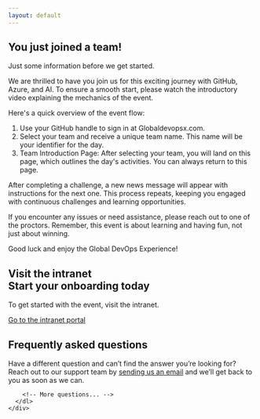 ```yaml
---
layout: default
---
```


<div class="bg-gray-900">
  <main class="relative isolate">
    <!-- Background -->
    <div class="absolute inset-x-0 top-4 -z-10 flex transform-gpu justify-center overflow-hidden blur-3xl" aria-hidden="true">
      <div class="aspect-[1108/632] w-[69.25rem] flex-none bg-gradient-to-r from-[#80caff] to-[#4f46e5] opacity-25" style="clip-path: polygon(73.6% 51.7%, 91.7% 11.8%, 100% 46.4%, 97.4% 82.2%, 92.5% 84.9%, 75.7% 64%, 55.3% 47.5%, 46.5% 49.4%, 45% 62.9%, 50.3% 87.2%, 21.3% 64.1%, 0.1% 100%, 5.4% 51.1%, 21.4% 63.9%, 58.9% 0.2%, 73.6% 51.7%)"></div>
    </div>
    <!-- Header section -->
    <div class="px-6 pt-14 lg:px-8">
      <div class="mx-auto max-w-2xl pt-24 text-center sm:pt-40">
        <h2 class="text-4xl font-bold tracking-tight text-white sm:text-6xl">You just joined a team!</h2>
        <p class="mt-6 text-lg leading-8 text-gray-300">Just some information before we get started.</p>
      </div>
    </div>
    <!-- Content section -->
    <div class="mx-auto mt-20 max-w-7xl px-6 lg:px-8">
      <div class="mx-auto max-w-2xl lg:mx-0 lg:max-w-none">
        <div class="grid max-w-xl grid-cols-1 gap-8 text-base leading-7 text-gray-300 lg:max-w-none lg:grid-cols-2">
          <div>
            <p>We are thrilled to have you join us for this exciting journey with GitHub, Azure, and AI. To ensure a smooth start, please watch the introductory video explaining the mechanics of the event.
            </p>
            <p class="mt-8">Here's a quick overview of the event flow:</p>
            <p class="mt-4">
              <ol>
                <li>Use your GitHub handle to sign in at Globaldevopsx.com.</li>
                <li>Select your team and receive a unique team name. This name will be your identifier for the day.</li>
                <li>Team Introduction Page: After selecting your team, you will land on this page, which outlines the day's activities. You can always return to this page.</li>
              </ol>
            </p>
          </div>
          <div>
            <p>After completing a challenge, a new news message will appear with instructions for the next one. This process repeats, keeping you engaged with continuous challenges and learning opportunities.</p>
            <p class="mt-8">If you encounter any issues or need assistance, please reach out to one of the proctors. Remember, this event is about learning and having fun, not just about winning.</p>
            <p class="mt-8">
            Good luck and enjoy the Global DevOps Experience!</p>
          </div>
        </div>
      </div>
    </div>
  <div class="relative isolate overflow-hidden bg-gray-900">
    <div class="px-12 py-12 sm:px-6 sm:py-6 lg:px-8">
      <div class="mx-auto max-w-2xl text-center">
        <h2 class="text-3xl font-bold tracking-tight text-white sm:text-4xl">Visit the intranet<br>Start your onboarding today</h2>
        <p class="mx-auto mt-6 max-w-xl text-lg leading-8 text-gray-300">To get started with the event, visit the intranet.</p>
        <div class="mt-10 flex items-center justify-center gap-x-6">
          <a href="https://intranet.globoticket.com" class="rounded-md bg-white px-3.5 py-2.5 text-xl font-semibold text-gray-900 shadow-sm hover:bg-gray-100 focus-visible:outline focus-visible:outline-2 focus-visible:outline-offset-2 focus-visible:outline-white">Go to the intranet portal</a>
        </div>
      </div>
    </div>  
  </div>
      <div class="absolute inset-x-0 -top-16 -z-10 flex transform-gpu justify-center overflow-hidden blur-3xl" aria-hidden="true">
        <div class="aspect-[1318/752] w-[82.375rem] flex-none bg-gradient-to-r from-[#80caff] to-[#4f46e5] opacity-25" style="clip-path: polygon(73.6% 51.7%, 91.7% 11.8%, 100% 46.4%, 97.4% 82.2%, 92.5% 84.9%, 75.7% 64%, 55.3% 47.5%, 46.5% 49.4%, 45% 62.9%, 50.3% 87.2%, 21.3% 64.1%, 0.1% 100%, 5.4% 51.1%, 21.4% 63.9%, 58.9% 0.2%, 73.6% 51.7%)"></div>
      </div>
      <div class="bg-gray-900">
  <div class="mx-auto max-w-7xl px-6 py-16 sm:py-24 lg:px-8">
    <h2 class="text-2xl font-bold leading-10 tracking-tight text-white">Frequently asked questions</h2>
    <p class="mt-6 max-w-2xl text-base leading-7 text-gray-300">Have a different question and can’t find the answer you’re looking for? Reach out to our support team by <a href="#" class="font-semibold text-indigo-400 hover:text-indigo-300">sending us an email</a> and we’ll get back to you as soon as we can.</p>
    <div class="mt-20">
      <dl class="space-y-16 sm:grid sm:grid-cols-2 sm:gap-x-6 sm:gap-y-16 sm:space-y-0 lg:grid-cols-3 lg:gap-x-10">
        <!-- <div>
          <dt class="text-base font-semibold leading-7 text-white">What&#039;s the best thing about Switzerland?</dt>
          <dd class="mt-2 text-base leading-7 text-gray-300">I don&#039;t know, but the flag is a big plus. Lorem ipsum dolor sit amet consectetur adipisicing elit. Quas cupiditate laboriosam fugiat.</dd>
        </div> -->

        <!-- More questions... -->
      </dl>
    </div>
  </div>
</div>

  </main>
</div>
